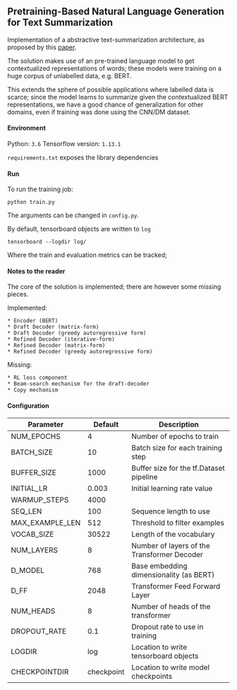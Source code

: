 ## Pretraining-Based Natural Language Generation for Text Summarization

Implementation of a abstractive text-summarization architecture, as proposed by this [paper](https://arxiv.org/pdf/1902.09243.pdf).

The solution makes use of an pre-trained language model to get contextualized representations of words; these models were training on a huge corpus of unlabelled data, e.g. BERT. 

This extends the sphere of possible applications where labelled data is scarce; since the model learns to summarize given the contextualized BERT representations, we have a good chance of generalization for other domains, even if training was done using the CNN/DM dataset.


#### Environment

Python: `3.6`
Tensorflow version: `1.13.1`

`requirements.txt` exposes the library dependencies

#### Run

To run the training job:

```
python train.py
```

The arguments can be changed in `config.py`.

By default, tensorboard objects are written to `log`

```
tensorboard --logdir log/
```

Where the train and evaluation metrics can be tracked;

#### Notes to the reader

The core of the solution is implemented; there are however some missing pieces.

Implemented:

    * Encoder (BERT)
    * Draft Decoder (matrix-form)
    * Draft Decoder (greedy autoregressive form)
    * Refined Decoder (iterative-form)
    * Refined Decoder (matrix-form)
    * Refined Decoder (greedy autoregressive form)    
    
Missing:

    * RL loss component
    * Beam-search mechanism for the draft-decoder
    * Copy mechanism


#### Configuration

| **Parameter**   | **Default** | **Description**                             |
|-----------------|-------------|---------------------------------------------|
| NUM_EPOCHS      | 4           | Number of epochs to train                   |
| BATCH_SIZE      | 10          | Batch size for each training step           |
| BUFFER_SIZE     | 1000        | Buffer size for the tf.Dataset pipeline     |
| INITIAL_LR      | 0.003       | Initial learning rate value                 |
| WARMUP_STEPS    | 4000        |                                             |
| SEQ_LEN         | 100         | Sequence length to use                      |
| MAX_EXAMPLE_LEN | 512         | Threshold to filter examples                |
| VOCAB_SIZE      | 30522       | Length of the vocabulary                    |
| NUM_LAYERS      | 8           | Number of layers of the Transformer Decoder |
| D_MODEL         | 768         | Base embedding dimensionality (as BERT)     |
| D_FF            | 2048        | Transformer Feed Forward Layer              |
| NUM_HEADS       | 8           | Number of heads of the transformer          |
| DROPOUT_RATE    | 0.1         | Dropout rate to use in training             |
| LOGDIR          | log         | Location to write tensorboard objects       |
| CHECKPOINTDIR   | checkpoint  | Location to write model checkpoints         |



